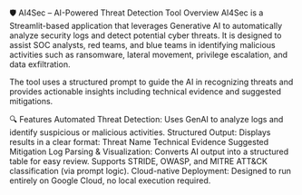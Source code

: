 🛡️ AI4Sec – AI-Powered Threat Detection Tool
Overview
AI4Sec is a Streamlit-based application that leverages Generative AI to automatically analyze security logs and detect potential cyber threats. It is designed to assist SOC analysts, red teams, and blue teams in identifying malicious activities such as ransomware, lateral movement, privilege escalation, and data exfiltration.

The tool uses a structured prompt to guide the AI in recognizing threats and provides actionable insights including technical evidence and suggested mitigations.

🔍 Features
Automated Threat Detection: Uses GenAI to analyze logs and identify suspicious or malicious activities.
Structured Output: Displays results in a clear format:
Threat Name
Technical Evidence
Suggested Mitigation
Log Parsing & Visualization: Converts AI output into a structured table for easy review.
Supports STRIDE, OWASP, and MITRE ATT&CK classification (via prompt logic).
Cloud-native Deployment: Designed to run entirely on Google Cloud, no local execution required.
